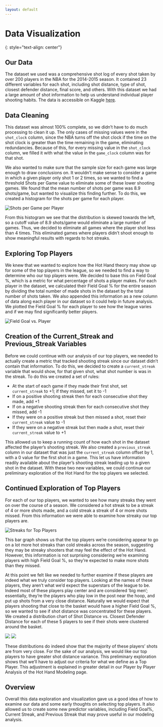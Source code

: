 ```yaml
---
layout: default
---
```


# Data Visualization
{: style="text-align: center"}

## Our Data
The dataset we used was a comprehensive shot log of every shot taken by over 200 players in the NBA for the 2014-2015 season. It contained 23 different variables for each shot, including shot distance, type of shot, closest defender distance, final score, and others. With this dataset we had a large amount of shot information to help us understand individual player shooting habits.
The data is accessible on Kaggle [here](https://www.kaggle.com/dansbecker/nba-shot-logs).


## Data Cleaning

This dataset was almost 100% complete, so we didn’t have to do much processing to clean it up. The only cases of missing values were in the `shot_clock` column, since the NBA turns off the shot clock if the time on the shot clock is greater than the time remaining in the game, eliminating redundancies. Because of this, for every missing value in the `shot_clock` column, we filled it with what the value in the `game_clock` column was for that shot.

We also wanted to make sure that the sample size for each game was large enough to draw conclusions on. It wouldn’t make sense to consider a game in which a given player only shot 1 or 2 times, so we wanted to find a threshold Shots per Game value to eliminate some of these lower shooting games. We found that the mean number of shots per game was 8.9 shots/game, but wanted to visualize this finding further. To do this, we created a histogram for the shots per game for each player.

![Shots per Game per Player](https://github.com/kylekwong/cs109-hot-hand/blob/master/website%20reports/Data%20Exploration%20and%20Visualization%20Writeup_images/image001.png?raw=true)

From this histogram we see that the distribution is skewed towards the left, so a cutoff value of 8.9 shots/game would eliminate a large number of games. Thus, we decided to eliminate all games where the player shot less than 4 times. This eliminated games where players didn’t shoot enough to show meaningful results with regards to hot streaks.


## Exploring Top Players

We knew that we wanted to explore how the Hot Hand theory may show up for some of the top players in the league, so we needed to find a way to determine who our top players were. We decided to base this on Field Goal %, which is a metric for what percentage of shots a player makes. For each player in the dataset, we calculated their Field Goal % for the entire season by dividing the total number of made shots in the dataset by the total number of shots taken. We also appended this information as a new column of data along each player in our dataset so it could help in future analysis. We plotted the Field Goal % for each player to see how the league varies and if we may find significantly better players. 

![Field Goal vs. Player](https://github.com/kylekwong/cs109-hot-hand/blob/master/website%20reports/Data%20Exploration%20and%20Visualization%20Writeup_images/image002.png?raw=true)


## Creation of the Current_Streak and Previous_Streak Variables

Before we could continue with our analysis of our top players, we needed to actually create a metric that tracked shooting streak since our dataset didn’t contain that information. To do this, we decided to create a `current_streak` variable that would show, for that given shot, what shot number is was in the streak. To do this we created a set of rules:

* At the start of each game if they made their first shot, set `current_streak` to +1; if they missed, set it to -1
* If on a positive shooting streak then for each consecutive shot they made, add +1
* If on a negative shooting streak then for each consecutive shot they missed, add -1
* If they were on a positive streak but then missed a shot, reset their `current_streak` value to -1
* If they were on a negative streak but then made a shot, reset their `current_streak` value to +1

This allowed us to keep a running count of how each shot in the dataset affected the player’s shooting streak. We also created a `previous_streak` column in our dataset that was just the `current_streak` column offset by 1, with a 0 value for the first shot in a game. This let us have information readily available about the player’s shooting streak leading up to a given shot in the dataset. With these two new variables, we could continue our preliminary exploration of the Hot Hand for the top players we selected. 


## Continued Exploration of Top Players

For each of our top players, we wanted to see how many streaks they went on over the course of a season. We considered a hot streak to be a streak of 4 or more shots made, and a cold streak a streak of 4 or more shots missed. From this information we were able to examine how streaky our top players are.

![Streaks for Top Players](https://github.com/kylekwong/cs109-hot-hand/blob/master/website%20reports/Data%20Exploration%20and%20Visualization%20Writeup_images/image003.png?raw=true)

This bar graph shows us that the top players we’re considering appear to go on a lot more hot streaks than cold streaks across the season, suggesting they may be streaky shooters that may feel the effect of the Hot Hand. However, this information is not surprising considering we’re examining players with high Field Goal %, so they’re expected to make more shots than they missed.

At this point we felt like we needed to further examine if these players are indeed what we truly consider top players. Looking at the names of these players, they aren’t what we’d expect the superstars of the league to be. Indeed most of these players play center and are considered ‘big men’; essentially, they’re the players who play low in the post near the hoop, and put up shots from a very close distance. Naturally we would expect that players shooting that close to the basket would have a higher Field Goal %, so we wanted to see if shot distance was concentrated for these players. We created a distribution chart of Shot Distance vs. Closest Defender Distance for each of these 5 players to see if their shots were clustered around the basket.

![](https://github.com/kylekwong/cs109-hot-hand/blob/master/website%20reports/Data%20Exploration%20and%20Visualization%20Writeup_images/image005.png?raw=true)
![](https://github.com/kylekwong/cs109-hot-hand/blob/master/website%20reports/Data%20Exploration%20and%20Visualization%20Writeup_images/image004.png?raw=true)

These distributions do indeed show that the majority of these players’ shots are from very close. For the sake of our analysis, we would like our top players to have greater shot distance variance. This preliminary exploration shows that we’ll have to adjust our criteria for what we define as a Top Player. This adjustment is explained in greater detail in our Player by Player Analysis of the Hot Hand Modeling page. 


## Overview
Overall this data exploration and visualization gave us a good idea of how to examine our data and some early thoughts on selecting top players. It also allowed us to create some new predictor variables, including Field Goal%, Current Streak, and Previous Streak that may prove useful in our modeling analysis.


